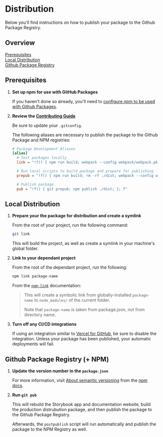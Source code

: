 # Distribution

Below you'll find instructions on how to publish your package to the Github
Package Registry.

## Overview

[Prerequisites](#prerequisites)  
[Local Distribution](#local-distribution)  
[Github Package Registry](#github-package-registry-+-npm)  

## Prerequisites

1. **Set up npm for use with GitHub Packages**

   If you haven't done so already, you'll need to [configure npm to be used with Github Packages][1].

   [1]: https://help.github.com/en/packages/using-github-packages-with-your-projects-ecosystem/configuring-npm-for-use-with-github-packages

2. **Review the [Contributing Guide](CONTRIBUTING.md)**

   Be sure to update your `.gitconfig`.

   The following aliases are necessary to publish the package to the Github
   Package and NPM registries:

    ```ini
    # Package Development Aliases
    [alias]
      # Test packages locally
      link = "!f() { npm run build; webpack --config webpack/webpack.pkg.js; npm link; }; f"

      # Run local scripts to build package and prepare for publishing
      prepub = "!f() { npm run build; rm -rf ./dist; webpack --config webpack/webpack.pkg.js; cp -R ./src/* ./dist && cp README.md ./dist; node prepublish.js; }; f"

      # Publish package
      pub = "!f() { git prepub; npm publish ./dist; }; f"
    ```

## Local Distribution

1. **Prepare your the package for distribution and create a symlink**

   From the root of your project, run the following command:

   ```bash
   git link
   ```

   This will build the project, as well as create a symlink in your machine's
   global folder.

2. **Link to your dependant project**

   From the root of the dependant project, run the following:

   ```bash
   npm link package-name
   ```
  
   From the [_`npm-link`_][1] documentation:

   > This will create a symbolic link from globally-installed `package-name` to
   > `node_modules/` of the current folder.
   >
   > Note that `package-name` is taken from package.json, not from directory
   > name.

   [1]: https://docs.npmjs.com/cli/link.html

3. **Turn off any CI/CD integrations**

   If using an integration similar to [Vercel for GitHub][1], be sure to
   disable the integration. Unless your package has been published, your
   automatic deployments will fail.

   [1]: https://vercel.com/docs/v2/git-integrations/vercel-for-github

## Github Package Registry (+ NPM)

1. **Update the version number in the `package.json`**

   For more information, visit [About semantic versioning][1] from the [npm docs][2].

   [1]: https://docs.npmjs.com/about-semantic-versioning
   [2]: https://docs.npmjs.com/

2. **Run `git pub`**

   This will rebuild the Storybook app and documentation website, build
   the production distrubution package, and then publish the package to the
   Github Package Registry.

   Afterwards, the `postpublish` script will run automatically and publish the
   package to the NPM Registry as well.
